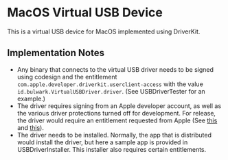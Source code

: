 # MacOS Virtual USB Device

This is a virtual USB device for MacOS implemented using DriverKit.

## Implementation Notes

-   Any binary that connects to the virtual USB driver needs to be signed using codesign and the entitlement `com.apple.developer.driverkit.userclient-access` with the value `id.bulwark.VirtualUSBDriver.driver`. (See USBDriverTester for an example.)
-   The driver requires signing from an Apple developer account, as well as the various driver protections turned off for development. For release, the driver would require an entitlement requested from Apple (See [this](https://developer.apple.com/documentation/driverkit/communicating_between_a_driverkit_extension_and_a_client_app?language=objc) and [this](https://developer.apple.com/documentation/security/disabling_and_enabling_system_integrity_protection?language=objc)).
-   The driver needs to be installed. Normally, the app that is distributed would install the driver, but here a sample app is provided in USBDriverInstaller. This installer also requires certain entitlements.
